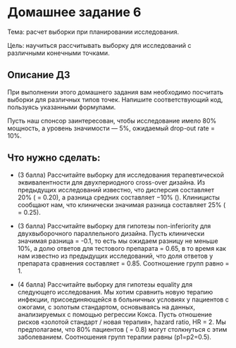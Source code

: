 # Домашнее задание 6
Тема: расчет выборки при планировании исследования.

Цель: научиться рассчитывать выборку для исследований с различными конечными точками.

## Описание ДЗ

При выполнении этого домашнего задания вам необходимо посчитать выборки для различных типов точек. Напишите соответствующий код, пользуясь указанными формулами.

Пусть наш спонсор заинтересован, чтобы исследование имело 80% мощность, а уровень значимости — 5%, ожидаемый drop-out rate = 10%.

## Что нужно сделать:
* (3 балла) Рассчитайте выборку для исследования терапевтической эквивалентности для двухпериодного cross-over дизайна. Из предыдущих исследований известно, что дисперсия составляет 20% ( = 0.20), а разница средних составляет −10% (). Клиницисты сообщают нам, что клинически значимая разница составляет 25% ( = 0.25).

* (3 балла) Рассчитайте выборку для гипотезы non-inferiority для двухвыборочного параллельного дизайна. Пусть клинически значимая разница  = -0.1, то есть мы ожидаем разницу не меньше 10%, а долю ответов для тестового препарата  = 0.65, в то время как нам известно из предыдущих исследований, что доля ответов у препарата сравнения составляет  = 0.85. Соотношение групп равно  = 1.

* (4 балла) Рассчитайте выборку для гипотезы equality для следующего исследования. Мы хотим сравнить новую терапию инфекции, присоединяющейся в больничных условиях у пациентов с ожогами, с золотым стандартом, основываясь на данных, анализируемых с помощью регрессии Кокса. Пусть отношение рисков «золотой стандарт / новая терапия», hazard ratio, HR = 2. Мы предполагаем, что 80% пациентов ( = 0.8) могут столкнуться с этим заболеванием. Соотношения групп терапии равны (p1=p2=0.5).
